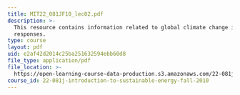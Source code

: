```yaml
---
title: MIT22_081JF10_lec02.pdf
description: >-
  This resource contains information related to global climate change issues and
  responses.
type: course
layout: pdf
uid: e2af42d2014c25ba251632594ebb60d8
file_type: application/pdf
file_location: >-
  https://open-learning-course-data-production.s3.amazonaws.com/22-081j-introduction-to-sustainable-energy-fall-2010/e2af42d2014c25ba251632594ebb60d8_MIT22_081JF10_lec02.pdf
course_id: 22-081j-introduction-to-sustainable-energy-fall-2010
---
```

